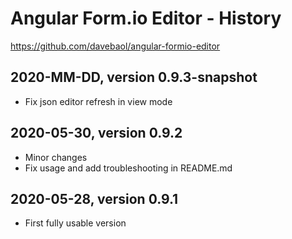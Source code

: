 # Angular Form.io Editor - History

https://github.com/davebaol/angular-formio-editor


## 2020-MM-DD, version 0.9.3-snapshot

- Fix json editor refresh in view mode

## 2020-05-30, version 0.9.2

- Minor changes
- Fix usage and add troubleshooting in README.md


## 2020-05-28, version 0.9.1

- First fully usable version
